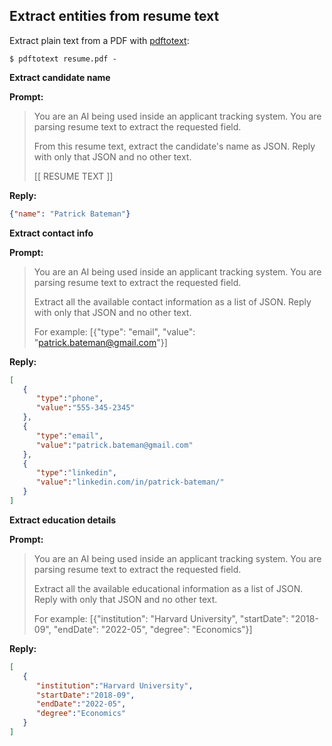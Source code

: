 ## Extract entities from resume text

Extract plain text from a PDF with [pdftotext](https://www.xpdfreader.com/pdftotext-man.html):

```
$ pdftotext resume.pdf -
```



**Extract candidate name**

**Prompt:**

> You are an AI being used inside an applicant tracking system. 
> You are parsing resume text to extract the requested field. 
> 
> From this resume text, extract the candidate's name as JSON. Reply with only that JSON and no other text.
> 
> [[ RESUME TEXT ]]

**Reply:**
```json
{"name": "Patrick Bateman"}
```

**Extract contact info**

**Prompt:**
> You are an AI being used inside an applicant tracking system.
> You are parsing resume text to extract the requested field.
>
> Extract all the available contact information as a list of JSON. Reply with only that JSON and no other text. 
> 
> For example: [{"type": "email", "value": "patrick.bateman@gmail.com"}]

**Reply:**
```json
[
   {
      "type":"phone",
      "value":"555-345-2345"
   },
   {
      "type":"email",
      "value":"patrick.bateman@gmail.com"
   },
   {
      "type":"linkedin",
      "value":"linkedin.com/in/patrick-bateman/"
   }
]
```

**Extract education details**

**Prompt:**
> You are an AI being used inside an applicant tracking system.
> You are parsing resume text to extract the requested field.
>
> Extract all the available educational information as a list of JSON. Reply with only that JSON and no other text.
>
> For example: [{"institution": "Harvard University", "startDate": "2018-09", "endDate": "2022-05", "degree": "Economics"}]

**Reply:**
```json
[
   {
      "institution":"Harvard University",
      "startDate":"2018-09",
      "endDate":"2022-05",
      "degree":"Economics"
   }
]
```

